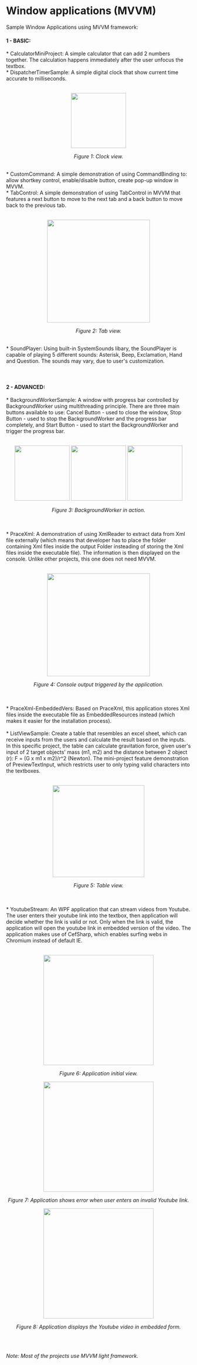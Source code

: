# Window applications (MVVM)
Sample Window Applications using MVVM framework:
<h4>1 - BASIC:</h4>
* CalculatorMiniProject: A simple calculator that can add 2 numbers together. The calculation happens immediately after the user unfocus the textbox.<br/>
* DispatcherTimerSample: A simple digital clock that show current time accurate to milliseconds.
<br/><br/>
<p align="center">
  <img src="https://github.com/minhducubc97/Window-Applications-MVVM/blob/master/Images/Github.PNG" height="150"/>
  <br/>
  <div align="center"><i>Figure 1: Clock view.</i></div>
</p>
<br/>
* CustomCommand: A simple demonstration of using CommandBinding to: allow shortkey control, enable/disable button, create pop-up window in MVVM.<br/>
* TabControl: A simple demonstration of using TabControl in MVVM that features a next button to move to the next tab and a back button to move back to the previous tab. 
<br/><br/>
<p align="center">
  <img src="https://github.com/minhducubc97/Window-Applications-MVVM/blob/master/Images/Github4.PNG" height="280"/>
  <br/>
  <div align="center"><i>Figure 2: Tab view.</i></div>
</p>
<br/>
* SoundPlayer: Using built-in SystemSounds libary, the SoundPlayer is capable of playing 5 different sounds: Asterisk, Beep, Exclamation, Hand and Question. The sounds may vary, due to user's customization.
<br/><br/><br/>
<h4>2 - ADVANCED:</h4>
* BackgroundWorkerSample: A window with progress bar controlled by BackgroundWorker using multithreading principle. There are three main buttons available to use: Cancel Button - used to close the window, Stop Button - used to stop the BackgroundWorker and the progress bar completely, and Start Button - used to start the BackgroundWorker and trigger the progress bar.
<br/><br/>
<p align="center">
  <img src="https://github.com/minhducubc97/Window-Applications-MVVM/blob/master/Images/Github7.PNG" height="150"/>
  <img src="https://github.com/minhducubc97/Window-Applications-MVVM/blob/master/Images/Github8.PNG" height="150"/>
  <img src="https://github.com/minhducubc97/Window-Applications-MVVM/blob/master/Images/Github9.PNG" height="150"/>
  <br/>
  <div align="center"><i>Figure 3: BackgroundWorker in action.</i></div>
</p>
<br/><br/>
* PraceXml: A demonstration of using XmlReader to extract data from Xml file externally (which means that developer has to place the folder containing Xml files inside the output Folder insteading of storing the Xml files inside the executable file). The information is then displayed on the console. Unlike other projects, this one does not need MVVM.
<br/><br/>
<p align="center">
  <img src="https://github.com/minhducubc97/Window-Applications-MVVM/blob/master/Images/Github10.PNG" height="280"/>
  <br/>
  <div align="center"><i>Figure 4: Console output triggered by the application.</i></div>
</p>
<br/><br/>
* PraceXml-EmbeddedVers: Based on PraceXml, this application stores Xml files inside the executable file as EmbeddedResources instead (which makes it easier for the installation process).
<br/><br/>
* ListViewSample: Create a table that resembles an excel sheet, which can receive inputs from the users and calculate the result based on the inputs. In this specific project, the table can calculate gravitation force, given user's input of 2 target objects' mass (m1, m2) and the distance between 2 object (r): F = (G x m1 x m2)/r^2 (Newton). The mini-project feature demonstration of PreviewTextInput, which restricts user to only typing valid characters into the textboxes.
<br/><br/>
<p align="center">
  <img src="https://github.com/minhducubc97/Window-Applications-MVVM/blob/master/Images/Github11.PNG" height="250"/>
  <br/>
  <div align="center"><i>Figure 5: Table view.</i></div>
</p>
<br/><br/>
* YoutubeStream: An WPF application that can stream videos from Youtube. The user enters their youtube link into the textbox, then application will decide whether the link is valid or not. Only when the link is valid, the application will open the youtube link in embedded version of the video. The application makes use of CefSharp, which enables surfing webs in Chromium instead of default IE.
<br/><br/>
<p align="center">
  <img src="https://github.com/minhducubc97/Window-Applications-MVVM/blob/master/Images/Youtube.PNG" height="300"/>
  <br/>
  <div align="center"><i>Figure 6: Application initial view.</i></div>
</p>
<p align="center">
  <img src="https://github.com/minhducubc97/Window-Applications-MVVM/blob/master/Images/YoutubeWrong.PNG" height="300"/>
  <br/>
  <div align="center"><i>Figure 7: Application shows error when user enters an invalid Youtube link.</i></div>
</p>
<p align="center">
  <img src="https://github.com/minhducubc97/Window-Applications-MVVM/blob/master/Images/YoutubeRight.PNG" height="300"/>
  <br/>
  <div align="center"><i>Figure 8: Application displays the Youtube video in embedded form.</i></div>
</p>
<br/>
<br/>
<p><i>Note: Most of the projects use MVVM light framework.</i></p>
